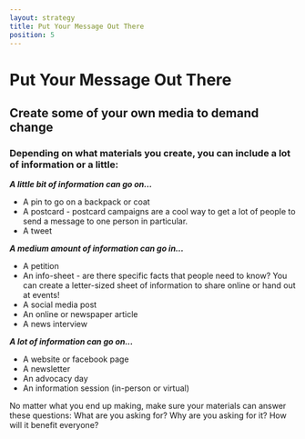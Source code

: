 ```yaml
---
layout: strategy
title: Put Your Message Out There
position: 5
---
```


# Put Your Message Out There

## Create some of your own media to demand change

### Depending on what materials you create, you can include a lot of information or a little:

**_A little bit of information can go on..._**

- A pin to go on a backpack or coat
- A postcard - postcard campaigns are a cool way to get a lot of people to send a message to one person in particular.
- A tweet

**_A medium amount of information can go in..._**

- A petition
- An info-sheet - are there specific facts that people need to know? You can create a letter-sized sheet of information to share online or hand out at events!
- A social media post
- An online or newspaper article
- A news interview


**_A lot of information can go on..._**

- A website or facebook page
- A newsletter
- An advocacy day
- An information session (in-person or virtual)


No matter what you end up making, make sure your materials can answer these questions:
What are you asking for? Why are you asking for it? How will it benefit everyone?
